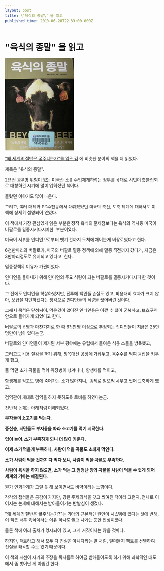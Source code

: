 ```yaml
---
layout: post
title: \"육식의 종말\" 을 읽고
published_time: 2010-06-28T22:33:00.000Z
---
```


# \"육식의 종말\" 을 읽고


![](../pds/201006/25/80/a0109780_4c2414fc82eac.jpg)

["왜 세계의 절반은 굶주리는가"를 읽은 김](../10518629.html) 에 비슷한 분야의 책을 더 읽었다.

제목은 "육식의 종말".

2년전 광우병 위험이 있는 미국산 소를 수입재개하려는 정부를 상대로 시민이 촛불집회로 대항하던 시기에 많이 읽혀졌던 책이다.

몰랐던 이야기도 많이 나온다.

그리고, 여러 매체와 PD수첩등에서 다뤄졌었던 미국의 축산, 도축 체계에 대해서도 이 책에 상세히 설명되어 있었다.

이 책에서 가장 관심있게 읽은 부분은 정작 육식의 문제점보다는 육식의 역사중 미국이 버팔로를 멸종시키다시피한  부분이었다.

미국이 서부를 인디언으로부터 뺏기 전까지 도처에 채이는게 버팔로였다고 한다.

6천만마리의 버팔로가, 미국의 버팔로 멸종 정책에 의해 멸종 직전까지 갔다가, 지금은 3만마리정도로 유지되고 있다고  한다.

멸종정책의 이유가 가관이었다.

인디언을 몰아내기 위해 인디언의 주요 식량이 되는 버팔로를 멸종시키다시피 한 것이다.

그 전에도 인디언을 학살하였지만, 전투에 백인들 손실도 있고, 비용대비 효과가 크지 않아, 보급을 차단하겠다는 생각으로 인디언들의 식량을 끊어버린 것이다.

그래서 목적은 달성되어, 먹을것이 없어진 인디언들은 어쩔 수 없이 굴복하고, 보호구역 안으로 들어가게 되었다고 한다.

버팔로의 운명과 마찬가지로 한 때 6천만명 이상으로 추정되는 인디언들이 지금은 25만명만이 남아 있다는군.

버팔로와 인디언들이 제거된 서부 평야에는 유럽에서 들여온 식용 소들을 방목했고,

그러고도 비용 절감을 하기 위해, 방목대신 공장에 가둬두고, 옥수수를 먹여 몸집을 키우게 했고,

풀 먹던 소가 곡물을 먹어 위장병이 생겨나니, 항생제를 먹이고,

항생제를 먹고도 병에 죽어가는 소가 많아지니,  강제로 일으켜 세우고 씻어 도축하게 했고,

검역관이 제대로 검역을 하지 못하도록 로비를 하였다는군.

전반적 논제는 아래처럼 이해되었다.

**부자들이 소고기를 먹는다.**

**중산층, 서민들도 부자들을 따라 소고기를 먹기 시작한다.**

**입이 늘어, 소가 부족하게 되니 더 많이 키운다.**

**이제 소가 먹을게 부족하니, 사람이 먹을 곡물도 소에게 먹인다.**

**소가 사람이 먹을 것까지 다 먹다 보니, 사람이 먹을 곡물도 부족하다.**

**사람이 육식을 하지 않으면, 소가 먹는 그 엄청난 양의 곡물을 사람이 먹을 수 있게 되어 세계의 기아는 해결된다.**

뭔가 인과관계가 그럴 듯 해 보이면서도 비약이라는 느낌이다.

각각의 챕터들은 공감이 가지만, 강한 주제의식을 갖고 씌여진 책이라 그런지, 전체로 이어지는 논제에 대해서는 받아들이기는 반발심이 생겼다.

"왜 세계의 절반은 굶주리는가?"는 기아의 근본적인 원인이 시스템에 있다는 것에 반해, 이 책은 너무 육식이라는 이유 하나로 몰고 나가는 듯한 인상이었다.

물론 책에 여러 출처가 명시되어 있고, 그게 거짓이지는 않을 것이다.

하지만, 팩트라고 해서 모두 다 진실은 아니다라는 말 처럼, 얼마들지 팩트를 선별하여 진실을 왜곡할 수도 있기 때문이다.

이 책의 시선이 자기의 주장을 독자들로 하여금 받아들이도록 하기 위해 과학적인 태도에서 좀 벗어난 게 아쉽긴 한다.

